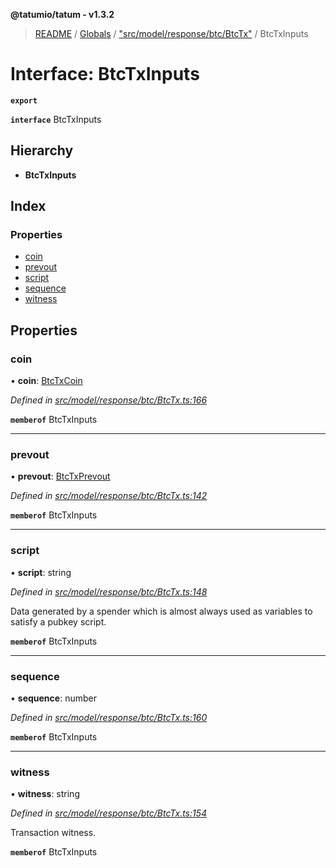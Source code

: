 **@tatumio/tatum - v1.3.2**

> [README](../README.md) / [Globals](../globals.md) / ["src/model/response/btc/BtcTx"](../modules/_src_model_response_btc_btctx_.md) / BtcTxInputs

# Interface: BtcTxInputs

**`export`** 

**`interface`** BtcTxInputs

## Hierarchy

* **BtcTxInputs**

## Index

### Properties

* [coin](_src_model_response_btc_btctx_.btctxinputs.md#coin)
* [prevout](_src_model_response_btc_btctx_.btctxinputs.md#prevout)
* [script](_src_model_response_btc_btctx_.btctxinputs.md#script)
* [sequence](_src_model_response_btc_btctx_.btctxinputs.md#sequence)
* [witness](_src_model_response_btc_btctx_.btctxinputs.md#witness)

## Properties

### coin

•  **coin**: [BtcTxCoin](_src_model_response_btc_btctx_.btctxcoin.md)

*Defined in [src/model/response/btc/BtcTx.ts:166](https://github.com/tatumio/tatum-js/blob/b9ab1e4/src/model/response/btc/BtcTx.ts#L166)*

**`memberof`** BtcTxInputs

___

### prevout

•  **prevout**: [BtcTxPrevout](_src_model_response_btc_btctx_.btctxprevout.md)

*Defined in [src/model/response/btc/BtcTx.ts:142](https://github.com/tatumio/tatum-js/blob/b9ab1e4/src/model/response/btc/BtcTx.ts#L142)*

**`memberof`** BtcTxInputs

___

### script

•  **script**: string

*Defined in [src/model/response/btc/BtcTx.ts:148](https://github.com/tatumio/tatum-js/blob/b9ab1e4/src/model/response/btc/BtcTx.ts#L148)*

Data generated by a spender which is almost always used as variables to satisfy a pubkey script.

**`memberof`** BtcTxInputs

___

### sequence

•  **sequence**: number

*Defined in [src/model/response/btc/BtcTx.ts:160](https://github.com/tatumio/tatum-js/blob/b9ab1e4/src/model/response/btc/BtcTx.ts#L160)*

**`memberof`** BtcTxInputs

___

### witness

•  **witness**: string

*Defined in [src/model/response/btc/BtcTx.ts:154](https://github.com/tatumio/tatum-js/blob/b9ab1e4/src/model/response/btc/BtcTx.ts#L154)*

Transaction witness.

**`memberof`** BtcTxInputs

